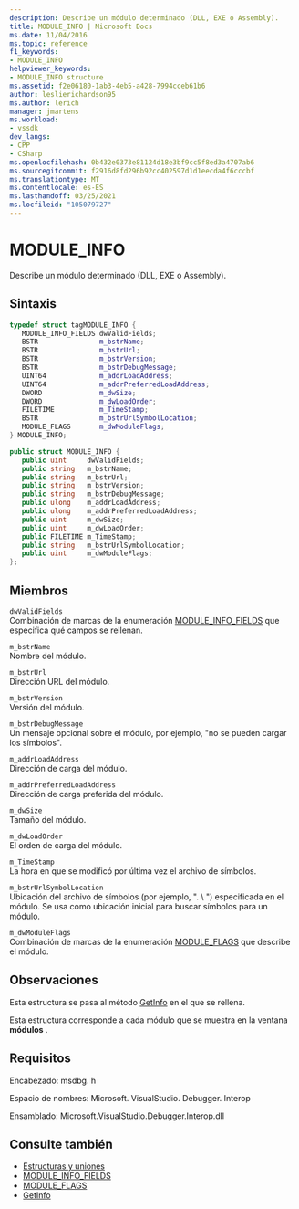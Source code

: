 ```yaml
---
description: Describe un módulo determinado (DLL, EXE o Assembly).
title: MODULE_INFO | Microsoft Docs
ms.date: 11/04/2016
ms.topic: reference
f1_keywords:
- MODULE_INFO
helpviewer_keywords:
- MODULE_INFO structure
ms.assetid: f2e06180-1ab3-4eb5-a428-7994cceb61b6
author: leslierichardson95
ms.author: lerich
manager: jmartens
ms.workload:
- vssdk
dev_langs:
- CPP
- CSharp
ms.openlocfilehash: 0b432e0373e81124d18e3bf9cc5f8ed3a4707ab6
ms.sourcegitcommit: f2916d8fd296b92cc402597d1d1eecda4f6cccbf
ms.translationtype: MT
ms.contentlocale: es-ES
ms.lasthandoff: 03/25/2021
ms.locfileid: "105079727"
---
```

# <a name="module_info"></a>MODULE_INFO
Describe un módulo determinado (DLL, EXE o Assembly).

## <a name="syntax"></a>Sintaxis

```cpp
typedef struct tagMODULE_INFO { 
   MODULE_INFO_FIELDS dwValidFields;
   BSTR               m_bstrName;
   BSTR               m_bstrUrl;
   BSTR               m_bstrVersion;
   BSTR               m_bstrDebugMessage;
   UINT64             m_addrLoadAddress;
   UINT64             m_addrPreferredLoadAddress;
   DWORD              m_dwSize;
   DWORD              m_dwLoadOrder;
   FILETIME           m_TimeStamp;
   BSTR               m_bstrUrlSymbolLocation;
   MODULE_FLAGS       m_dwModuleFlags;
} MODULE_INFO;
```

```csharp
public struct MODULE_INFO { 
   public uint     dwValidFields;
   public string   m_bstrName;
   public string   m_bstrUrl;
   public string   m_bstrVersion;
   public string   m_bstrDebugMessage;
   public ulong    m_addrLoadAddress;
   public ulong    m_addrPreferredLoadAddress;
   public uint     m_dwSize;
   public uint     m_dwLoadOrder;
   public FILETIME m_TimeStamp;
   public string   m_bstrUrlSymbolLocation;
   public uint     m_dwModuleFlags;
};
```

## <a name="members"></a>Miembros
 `dwValidFields`\
 Combinación de marcas de la enumeración [MODULE_INFO_FIELDS](../../../extensibility/debugger/reference/module-info-fields.md) que especifica qué campos se rellenan.

 `m_bstrName`\
 Nombre del módulo.

 `m_bstrUrl`\
 Dirección URL del módulo.

 `m_bstrVersion`\
 Versión del módulo.

 `m_bstrDebugMessage`\
 Un mensaje opcional sobre el módulo, por ejemplo, "no se pueden cargar los símbolos".

 `m_addrLoadAddress`\
 Dirección de carga del módulo.

 `m_addrPreferredLoadAddress`\
 Dirección de carga preferida del módulo.

 `m_dwSize`\
 Tamaño del módulo.

 `m_dwLoadOrder`\
 El orden de carga del módulo.

 `m_TimeStamp`\
 La hora en que se modificó por última vez el archivo de símbolos.

 `m_bstrUrlSymbolLocation`\
 Ubicación del archivo de símbolos (por ejemplo, ". \\ ") especificada en el módulo. Se usa como ubicación inicial para buscar símbolos para un módulo.

 `m_dwModuleFlags`\
 Combinación de marcas de la enumeración [MODULE_FLAGS](../../../extensibility/debugger/reference/module-flags.md) que describe el módulo.

## <a name="remarks"></a>Observaciones
 Esta estructura se pasa al método [GetInfo](../../../extensibility/debugger/reference/idebugmodule2-getinfo.md) en el que se rellena.

 Esta estructura corresponde a cada módulo que se muestra en la ventana **módulos** .

## <a name="requirements"></a>Requisitos
 Encabezado: msdbg. h

 Espacio de nombres: Microsoft. VisualStudio. Debugger. Interop

 Ensamblado: Microsoft.VisualStudio.Debugger.Interop.dll

## <a name="see-also"></a>Consulte también
- [Estructuras y uniones](../../../extensibility/debugger/reference/structures-and-unions.md)
- [MODULE_INFO_FIELDS](../../../extensibility/debugger/reference/module-info-fields.md)
- [MODULE_FLAGS](../../../extensibility/debugger/reference/module-flags.md)
- [GetInfo](../../../extensibility/debugger/reference/idebugmodule2-getinfo.md)
